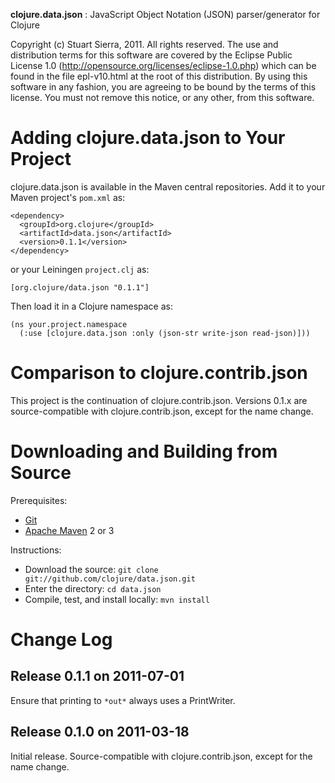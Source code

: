 **clojure.data.json** : JavaScript Object Notation (JSON) parser/generator for Clojure

Copyright (c) Stuart Sierra, 2011. All rights reserved.  The use and distribution terms for this software are covered by the Eclipse Public License 1.0 (http://opensource.org/licenses/eclipse-1.0.php) which can be found in the file epl-v10.html at the root of this distribution.  By using this software in any fashion, you are agreeing to be bound by the terms of this license.  You must not remove this notice, or any other, from this software.


Adding clojure.data.json to Your Project
========================================

clojure.data.json is available in the Maven central repositories.  Add it to your Maven project's `pom.xml` as:

    <dependency>
      <groupId>org.clojure</groupId>
      <artifactId>data.json</artifactId>
      <version>0.1.1</version>
    </dependency>

or your Leiningen `project.clj` as:

    [org.clojure/data.json "0.1.1"]

Then load it in a Clojure namespace as:

    (ns your.project.namespace
      (:use [clojure.data.json :only (json-str write-json read-json)]))



Comparison to clojure.contrib.json
========================================

This project is the continuation of clojure.contrib.json.  Versions 0.1.x are source-compatible with clojure.contrib.json, except for the name change.



Downloading and Building from Source
========================================

Prerequisites:

* [Git](http://git-scm.com/)
* [Apache Maven](http://maven.apache.org/) 2 or 3

Instructions:

* Download the source: `git clone git://github.com/clojure/data.json.git`
* Enter the directory: `cd data.json`
* Compile, test, and install locally: `mvn install`


Change Log
====================

Release 0.1.1 on 2011-07-01
------------------------------

Ensure that printing to `*out*` always uses a PrintWriter.

Release 0.1.0 on 2011-03-18
------------------------------

Initial release. Source-compatible with clojure.contrib.json, except for the name change.